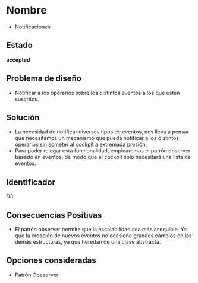 # Nombre
* Notificaciones

## Estado
**accepted**

## Problema de diseño 

* Notificar a los operarios sobre los distintos eventos a los que estén suscritos.  

## Solución
* La necesidad de notificar diversos tipos de eventos, nos lleva a pensar que necesitamos un mecanismo que pueda notificar a los distintos operarios sin someter al cockpit a extremada presión.
* Para poder relegar esta funcionalidad, emplearemos el patrón observer basado en eventos, de modo que el cockpit solo necesitará una lista de eventos. 

 

## Identificador 
D3

## Consecuencias Positivas 
* El patrón observer permite que la escalabilidad sea más asequible. Ya que la creación de nuevos eventos no ocasione grandes cambios en las demás estructuras, ya que heredan de una clase abstracta.

## Opciones consideradas  

* Patrón Obeserver 
